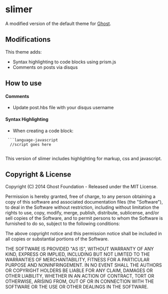 # slimer

A modified version of the default theme for [Ghost](http://github.com/tryghost/ghost/).

## Modifications

This theme adds:
- Syntax highlighting to code blocks using prism.js
- Comments on posts via disqus

## How to use

#### Comments

- Update post.hbs file with your disqus username

#### Syntax Highlighting

- When creating a code block:

```
 ```language-javascript
  //script goes here
 
```

This version of slimer includes highlighting for markup, css and javascript.

## Copyright & License

Copyright (C) 2014 Ghost Foundation - Released under the MIT License.

Permission is hereby granted, free of charge, to any person obtaining a copy of this software and associated documentation files (the "Software"), to deal in the Software without restriction, including without limitation the rights to use, copy, modify, merge, publish, distribute, sublicense, and/or sell copies of the Software, and to permit persons to whom the Software is furnished to do so, subject to the following conditions:

The above copyright notice and this permission notice shall be included in all copies or substantial portions of the Software.

THE SOFTWARE IS PROVIDED "AS IS", WITHOUT WARRANTY OF ANY KIND, EXPRESS OR IMPLIED, INCLUDING BUT NOT LIMITED TO THE WARRANTIES OF MERCHANTABILITY, FITNESS FOR A PARTICULAR PURPOSE AND
NONINFRINGEMENT. IN NO EVENT SHALL THE AUTHORS OR COPYRIGHT HOLDERS BE LIABLE FOR ANY CLAIM, DAMAGES OR OTHER LIABILITY, WHETHER IN AN ACTION OF CONTRACT, TORT OR OTHERWISE, ARISING FROM, OUT OF OR IN CONNECTION WITH THE SOFTWARE OR THE USE OR OTHER DEALINGS IN THE SOFTWARE.
